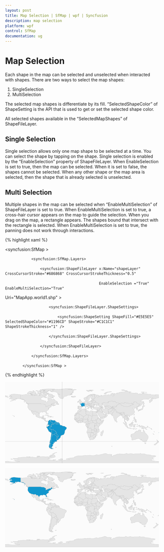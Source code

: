 ```yaml
---
layout: post
title: Map Selection | SfMap | wpf | Syncfusion
description: map selection
platform: wpf
control: SfMap
documentation: ug
---
```


# Map Selection

Each shape in the map can be selected and unselected when interacted with shapes. There are two ways to select the map shapes:

1. SingleSelection 
2. MultiSelection

The selected map shapes is differentiate by its fill. “SelectedShapeColor” of ShapeSetting is the API that is used to get or set the selected shape color.

All selected shapes available in the “SelectedMapShapes” of ShapeFileLayer.

## Single Selection

Single selection allows only one map shape to be selected at a time. You can select the shape by tapping on the shape. Single selection is enabled by the “EnableSelection” property of ShapeFileLayer. When EnableSelection is set to true, then the map can be selected. When it is set to false, the shapes cannot be selected. When any other shape or the map area is selected, then the shape that is already selected is unselected.

## Multi Selection

Multiple shapes in the map can be selected when “EnableMultiSelection” of ShapeFileLayer is set to true. When EnableMultiSelection is set to true, a cross-hair cursor appears on the map to guide the selection. When you drag on the map, a rectangle appears. The shapes bound that intersect with the rectangle is selected. When EnableMultiSelection is set to true, the panning does not work through interactions.

{% highlight xaml %}




<syncfusion:SfMap >

                <syncfusion:SfMap.Layers>

                    <syncfusion:ShapeFileLayer x:Name="shapeLayer" CrossCursorStroke="#686868" CrossCursorStrokeThickness="0.5"  

                                               EnableSelection ="True"                                               EnableMultiSelection="True"                                               

Uri="MapApp.world1.shp"  >

                        <syncfusion:ShapeFileLayer.ShapeSettings>

                            <syncfusion:ShapeSetting ShapeFill="#E5E5E5" SelectedShapeColor="#1196CD" ShapeStroke="#C1C1C1" ShapeStrokeThickness="1" />

                        </syncfusion:ShapeFileLayer.ShapeSettings>

                    </syncfusion:ShapeFileLayer>

                </syncfusion:SfMap.Layers>

            </syncfusion:SfMap >
{% endhighlight %}


![](Map-Selection_images/Map-Selection_img1.png)



![](Map-Selection_images/Map-Selection_img2.png)


